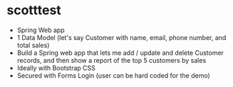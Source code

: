 # scotttest

* Spring Web app
* 1 Data Model (let's say Customer with name, email, phone number, and total sales)
* Build a Spring web app that lets me add / update and delete Customer records, and then show a report of the top 5 customers by sales
* Ideally with Bootstrap CSS 
* Secured with Forms Login (user can be hard coded for the demo)
